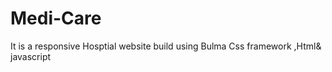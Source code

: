 # Medi-Care
It is a responsive  Hosptial website build using Bulma Css framework ,Html& javascript  
